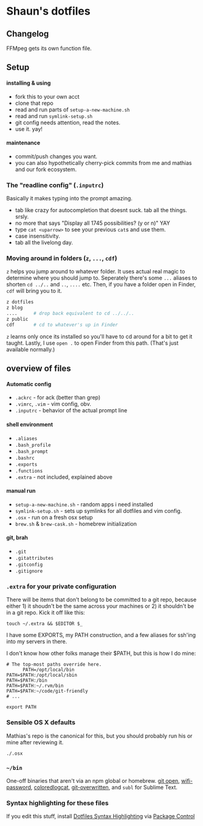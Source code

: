 # Shaun's dotfiles

## Changelog

FFMpeg gets its own function file.

## Setup

#### installing & using

- fork this to your own acct
- clone that repo
- read and run parts of `setup-a-new-machine.sh`
- read and run `symlink-setup.sh`
- git config needs attention, read the notes.
- use it. yay!

#### maintenance

- commit/push changes you want.
- you can also hypothetically cherry-pick commits from me and mathias and our fork ecosystem.

### The "readline config" (`.inputrc`)

Basically it makes typing into the prompt amazing.

- tab like crazy for autocompletion that doesnt suck. tab all the things. srsly.
- no more <tab><tab> that says "Display all 1745 possibilities? (y or n)" YAY
- type `cat <uparrow>` to see your previous `cat`s and use them.
- case insensitivity.
- tab all the livelong day.

### Moving around in folders (`z`, `...`, `cdf`)

`z` helps you jump around to whatever folder. It uses actual real magic to determine where you should jump to. Seperately there's some `...` aliases to shorten `cd ../..` and `..`, `....` etc. Then, if you have a folder open in Finder, `cdf` will bring you to it.

```sh
z dotfiles
z blog
....      # drop back equivalent to cd ../../..
z public
cdf       # cd to whatever's up in Finder
```

`z` learns only once its installed so you'll have to cd around for a bit to get it taught.
Lastly, I use `open .` to open Finder from this path. (That's just available normally.)

## overview of files

#### Automatic config

- `.ackrc` - for ack (better than grep)
- `.vimrc`, `.vim` - vim config, obv.
- `.inputrc` - behavior of the actual prompt line

#### shell environment

- `.aliases`
- `.bash_profile`
- `.bash_prompt`
- `.bashrc`
- `.exports`
- `.functions`
- `.extra` - not included, explained above

#### manual run

- `setup-a-new-machine.sh` - random apps i need installed
- `symlink-setup.sh` - sets up symlinks for all dotfiles and vim config.
- `.osx` - run on a fresh osx setup
- `brew.sh` & `brew-cask.sh` - homebrew initialization

#### git, brah

- `.git`
- `.gitattributes`
- `.gitconfig`
- `.gitignore`

### `.extra` for your private configuration

There will be items that don't belong to be committed to a git repo, because either 1) it shoudn't be the same across your machines or 2) it shouldn't be in a git repo. Kick it off like this:

`touch ~/.extra && $EDITOR $_`

I have some EXPORTS, my PATH construction, and a few aliases for ssh'ing into my servers in there.

I don't know how other folks manage their \$PATH, but this is how I do mine:

```shell
# The top-most paths override here.
      PATH=/opt/local/bin
PATH=$PATH:/opt/local/sbin
PATH=$PATH:/bin
PATH=$PATH:~/.rvm/bin
PATH=$PATH:~/code/git-friendly
# ...

export PATH
```

### Sensible OS X defaults

Mathias's repo is the canonical for this, but you should probably run his or mine after reviewing it.

```bash
./.osx
```

### `~/bin`

One-off binaries that aren't via an npm global or homebrew. [git open](https://github.com/paulirish/git-open), [wifi-password](https://github.com/rauchg/wifi-password), [coloredlogcat](https://developer.sinnerschrader-mobile.com/colored-logcat-reloaded/507/), [git-overwritten](https://github.com/mislav/dotfiles/blob/master/bin/git-overwritten), and `subl` for Sublime Text.

### Syntax highlighting for these files

If you edit this stuff, install [Dotfiles Syntax Highlighting](https://github.com/mattbanks/dotfiles-syntax-highlighting-st2) via [Package Control](http://wbond.net/sublime_packages/package_control)
